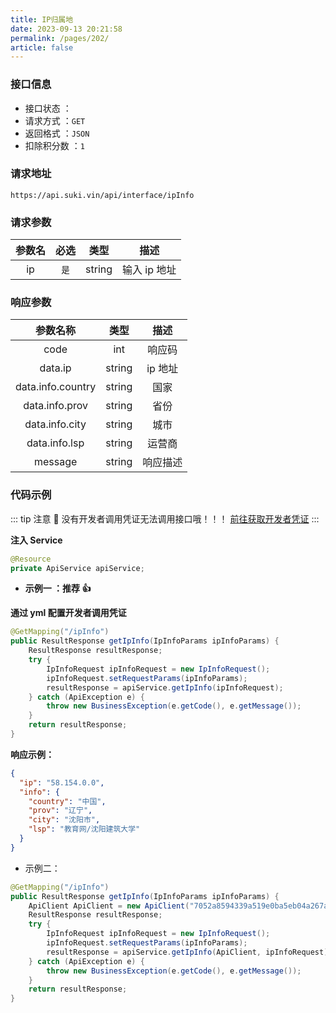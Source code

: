```yaml
---
title: IP归属地
date: 2023-09-13 20:21:58
permalink: /pages/202/
article: false
---
```


### 接口信息

- 接口状态 ： <Badge text="正常"/>
- 请求方式 ：`GET`
- 返回格式 ：`JSON`
- 扣除积分数 ：`1`

### 请求地址

```shell
https://api.suki.vin/api/interface/ipInfo
```

### 请求参数

| 参数名 | 必选 |  类型  |     描述     |
| :----: | :--: | :----: | :----------: |
|   ip   | `是` | string | 输入 ip 地址 |

### 响应参数

|     参数名称      |  类型  |   描述   |
| :---------------: | :----: | :------: |
|       code        |  int   |  响应码  |
|      data.ip      | string | ip 地址  |
| data.info.country | string |   国家   |
|  data.info.prov   | string |   省份   |
|  data.info.city   | string |   城市   |
|   data.info.lsp   | string |  运营商  |
|      message      | string | 响应描述 |

### 代码示例

::: tip 注意 🔔️
没有开发者调用凭证无法调用接口哦！！！ [前往获取开发者凭证](https://doc.suki.vin/account/center)
:::

**注入 Service**

```java
@Resource
private ApiService apiService;
```

- **示例一 ：推荐 👍**

**通过 yml 配置开发者调用凭证**

```java
@GetMapping("/ipInfo")
public ResultResponse getIpInfo(IpInfoParams ipInfoParams) {
    ResultResponse resultResponse;
    try {
        IpInfoRequest ipInfoRequest = new IpInfoRequest();
        ipInfoRequest.setRequestParams(ipInfoParams);
        resultResponse = apiService.getIpInfo(ipInfoRequest);
    } catch (ApiException e) {
        throw new BusinessException(e.getCode(), e.getMessage());
    }
    return resultResponse;
}
```

**响应示例：**

```json
{
  "ip": "58.154.0.0",
  "info": {
    "country": "中国",
    "prov": "辽宁",
    "city": "沈阳市",
    "lsp": "教育网/沈阳建筑大学"
  }
}
```

- 示例二：

```Java
@GetMapping("/ipInfo")
public ResultResponse getIpInfo(IpInfoParams ipInfoParams) {
    ApiClient ApiClient = new ApiClient("7052a8594339a519e0ba5eb04a267a60", "d8d6df60ab209385a09ac796f1dfe3e1");
    ResultResponse resultResponse;
    try {
        IpInfoRequest ipInfoRequest = new IpInfoRequest();
        ipInfoRequest.setRequestParams(ipInfoParams);
        resultResponse = apiService.getIpInfo(ApiClient, ipInfoRequest);
    } catch (ApiException e) {
        throw new BusinessException(e.getCode(), e.getMessage());
    }
    return resultResponse;
}
```
